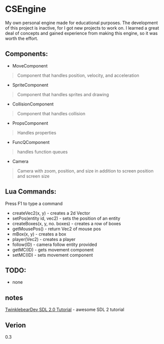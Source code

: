 CSEngine
========
My own personal engine made for educational purposes. The development of this project is inactive, for I got new projects to work on. I learned a great deal of concepts and gained experience from making this engine, so it was worth the effort.

Components:
-----------
* MoveComponent
>Component that handles position, velocity, and acceleration

* SpriteComponent
>Component that handles sprites and drawing

* CollisionComponent
>Component that handles collision

* PropsComponent
>Handles properties

* FuncQComponent
>handles function queues

* Camera
>Camera with zoom, position, and size in addition to screen position and screen size

Lua Commands:
-------------
Press F1 to type a command

* createVec2(x, y) - creates a 2d Vector
* setPos(entity id, vec2) - sets the position of an entity
* createBoxes(x, y, no. boxes) - creates a row of boxes
* getMousePos() - return Vec2 of mouse pos
* mBox(x, y) - creates a box
* player(Vec2) - creates a player
* follow(ID) - camera follow entity provided
* getMC(ID) - gets movement component
* setMC(ID) - sets movement component

TODO:
-----
* none

notes
-----
[TwinklebearDev SDL 2.0 Tutorial] - awesome SDL 2 tutorial

Verion
------
0.3

[TwinklebearDev SDL 2.0 Tutorial]:http://www.willusher.io/pages/sdl2/
